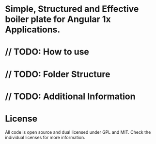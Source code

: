 # Simple, Structured and Effective boiler plate for Angular 1x Applications.

# // TODO: How to use

# // TODO: Folder Structure

# // TODO: Additional Information

# License
All code is open source and dual licensed under GPL and MIT. Check the individual licenses for more information.